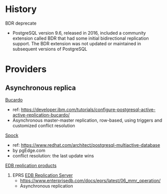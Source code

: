# History
BDR deprecate
- PostgreSQL version 9.6, released in 2016, included a community extension called BDR that had some initial bidirectional replication support. The BDR extension was not updated or maintained in subsequent versions of PostgreSQL
# Providers

## Asynchronous replica
[Bucardo](https://wiki.postgresql.org/wiki/Bucardo)
- ref: https://developer.ibm.com/tutorials/configure-postgresql-active-active-replication-bucardo/
- Asynchronous master-master replication, row-based, using triggers and customized conflict resolution

[Spock](https://github.com/pgEdge/spock)
- ref: https://www.redhat.com/architect/postgresql-multiactive-database
- by pgEdge.com
- conflict resolution: the last update wins


[EDB replication products](https://www.enterprisedb.com/products/replication)
1. EPRS [EDB Replication Server](https://www.enterprisedb.com/docs/eprs/latest/)
    - https://www.enterprisedb.com/docs/eprs/latest/06_mmr_operation/
    - Asynchronous replication
